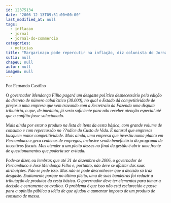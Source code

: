 ```yaml
---
id: 12375134
date: "2006-12-13T09:51:00+00:00"
last_modified_at: null
tags:
  - inflacao
  - jornal
  - jornal-do-commercio
categories:
  - noticias
title: "Margarinaço pode repercutir na inflação, diz colunista do Jornal do Commercio"
sutia: null
chapeu: null
autor: null
imagem: null
---
```

<p><P><FONT face=Verdana>Por Fernando Castilho</FONT></P></p>
<p><P><FONT face=Verdana>O <I>governador Mendonça Filho pagará um desgaste pol?tico desnecessário pela edição do decreto de número cabal?stico (30.000), no qual o Estado dá competitividade de preços a uma empresa que vem travando com a Secretraia da Fazenda uma disputa tributária, o que, de imediato, já seria suficiente para não receber atenção especial até que o conflito fosse solucionado.</I> </FONT></P></p>
<p><P><FONT face=Verdana>M<I>ais ainda por estar o produto na lista de itens da cesta básica, com grande volume de consumo e com repercussão no ??ndice do Custo de Vida. É natural que empresas busquem maior competitividade. Mais ainda, uma empresa que investiu numa planta em Pernambuco e gera centenas de empregos, inclusive sendo beneficiária do programa de incentivos fiscais. Mas atender a um pleito desses no final da gestão é abrir uma frente de questionamentos que poderia ser evitada. </P></I></FONT></p>
<p><P><FONT face=Verdana>P<I>ode-se dizer, ou lembrar, que até 31 de dezembro de 2006, o governador de Pernambuco é José Mendonça Filho e, portanto, não deve se afastar das suas atribuições. Não se pede isso. Mas não se pode desconhecer que a decisão só traz desgaste. Exatamente porque no último pleito, uma de suas bandeiras foi reduzir a tributação de produtos da cesta básica. O governador deve ter elementos para tomar a decisão e certamente os avaliou. O problema é que isso não está esclarecido e passa para a opinião pública a idéia de que ajudou a aumentar imposto de um produto de consumo de massa.</P></I></FONT> </p>
